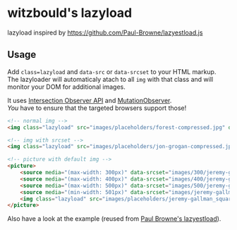 # witzbould's lazyload

lazyload inspired by https://github.com/Paul-Browne/lazyestload.js

## Usage

Add `class=lazyload` and `data-src` or `data-srcset` to your HTML markup.\
The lazyloader will automaticaly atach to all `img` with that class and will monitor your DOM for additional images.

It uses [Intersection Observer API](https://developer.mozilla.org/en-US/docs/Web/API/Intersection_Observer_API)
and [MutationObserver](https://developer.mozilla.org/en-US/docs/Web/API/MutationObserver).\
*You* have to ensure that the targeted browsers support those!

```html
<!-- normal img -->
<img class="lazyload" src="images/placeholders/forest-compressed.jpg" data-src="images/forest-compressed.jpg">

<!-- img with srcset -->
<img class="lazyload" src="images/placeholders/jon-grogan-compressed.jpg" data-srcset="images/500/jon-grogan-compressed.jpg 500w, images/jon-grogan-compressed.jpg, 2800w">

<!-- picture with default img -->
<picture>
	<source media="(max-width: 300px)" data-srcset="images/300/jeremy-gallman_square_smaller.jpg" />
	<source media="(max-width: 400px)" data-srcset="images/400/jeremy-gallman_square_smaller.jpg" />
	<source media="(max-width: 500px)" data-srcset="images/500/jeremy-gallman_square_smaller.jpg" />
	<source media="(min-width: 501px)" data-srcset="images/jeremy-gallman_square_smaller.jpg" />
	<img class="lazyload" src="images/placeholders/jeremy-gallman_square_smaller.jpg">
</picture>
```

Also have a look at the example (reused from [Paul Browne's lazyestload](https://github.com/Paul-Browne/lazyestload.js)).

